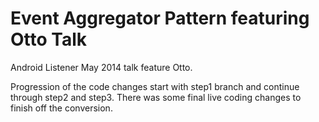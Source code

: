 Event Aggregator Pattern featuring Otto Talk
============

Android Listener May 2014 talk feature Otto.

Progression of the code changes start with step1 branch and continue through step2 and step3. There was some final live coding changes to finish off the conversion.
